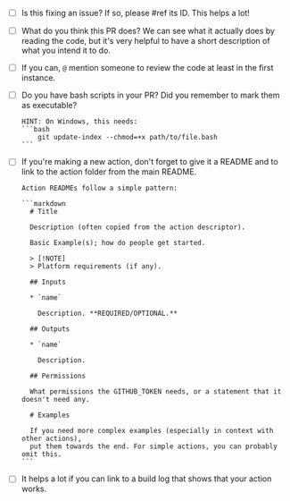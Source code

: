 <!--
Hi there!

Thanks for helping to contribute to this repository.
Your contribution is very much appreciated.

Donal Fellows (@dkfellows) on behalf of University of Manchester Research Software Engineering.
-->

<!--
Here's a few things to think about when writing a PR:
-->

- [ ] Is this fixing an issue? If so, please #ref its ID. This helps a lot!

- [ ] What do you think this PR does? We can see what it actually does by reading the code,
      but it's very helpful to have a short description of what you intend it to do. 

- [ ] If you can, `@` mention someone to review the code at least in the first instance.

- [ ] Do you have bash scripts in your PR? Did you remember to mark them as executable?

      HINT: On Windows, this needs:
      ```bash
          git update-index --chmod=+x path/to/file.bash
      ```

- [ ] If you're making a new action, don't forget to give it a README and to link to the
      action folder from the main README.

      Action READMEs follow a simple pattern:

      ```markdown
        # Title

        Description (often copied from the action descriptor).

        Basic Example(s); how do people get started.

        > [!NOTE]
        > Platform requirements (if any).

        ## Inputs

        * `name`

          Description. **REQUIRED/OPTIONAL.**

        ## Outputs

        * `name`

          Description.

        ## Permissions

        What permissions the GITHUB_TOKEN needs, or a statement that it doesn't need any.

        # Examples

        If you need more complex examples (especially in context with other actions),
        put them towards the end. For simple actions, you can probably omit this.
      ```

- [ ] It helps a lot if you can link to a build log that shows that your action works.
